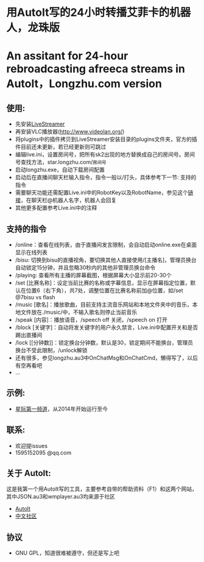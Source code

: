 # 用AutoIt写的24小时转播艾菲卡的机器人，龙珠版
# An assitant for 24-hour rebroadcasting afreeca streams in AutoIt，Longzhu.com version

## 使用: ##
+ 先安装[LiveStreamer](https://github.com/chrippa/livestreamer/releases)
+ 再安装VLC播放器(http://www.videolan.org/)
+ 将plugins中的插件拷贝到LiveStreamer安装目录的plugins文件夹，官方的插件目前还未更新，若已经更新则可跳过
+ 编辑live.ini，设置房间号，把所有sk2出现的地方替换成自己的房间号。房间号查找方法，star.longzhu.com/`房间号`
+ 启动longzhu.exe，自动下载房间配置
+ 启动后在直播间聊天栏输入指令，指令一般以/打头，具体参考下一节: 支持的指令
+ 需要聊天功能还需配置Live.ini中的RobotKey以及RobotName，参见这个[链接](http://www.tuling123.com/)，在聊天栏@机器人名字，机器人会回复
+ 其他更多配置参考Live.ini中的注释

## 支持的指令 ##
+ /online：查看在线列表，由于直播间发言限制，会自动启动online.exe在桌面显示在线列表
+ /bisu: 切换到bisu的直播视角，要切换其他人直接使用/\[主播名\]，管理员换台自动锁定15分钟，并且忽略30秒内的其他非管理员换台命令
+ /playing: 查看所有主播的屏幕截图，根据屏幕大小显示前20-30个
+ /set \[比赛名称\]：设定当前比赛的名称或字幕信息，显示在屏幕指定位置，默认在位置6（右下角），共7处，调整位置在比赛名称前加@位置，如/set @7bisu vs flash
+ /music \[歌名\]：播放歌曲，目前支持主流音乐网站和本地文件夹中的音乐，本地文件放在./music/中，不输入歌名则停止当前音乐
+ /speak \[内容\]：播放语音，/speech off 关闭，/speech on 打开
+ /block \[关键字\]：自动将发关键字的用户永久禁言，Live.ini中配置开关和是否踢出直播间
+ /lock \[\[分钟数\]\]：锁定换台分钟数，默认是30，锁定期间不能换台，管理员换台不受此限制，/unlock解锁
+ 还有很多，参见longzhu.au3中OnChatMsg和OnChatCmd，懒得写了，以后有空再看吧
+ ...

## 示例: ##
+ [星际第一频道](http://star.longzhu.com/sk2)，从2014年开始运行至今

## 联系:  ##
+ 欢迎提issues
+ 1595152095 @qq.com

## 关于 AutoIt: ##
   这是我第一个用AutoIt写的工具，主要参考自带的帮助资料（F1）和这两个网站，其中JSON.au3和wmplayer.au3均来源于社区
+ [ AutoIt ](https://www.autoitscript.com/site/) 
+ [中文社区](http://www.autoitx.com/)

## 协议 ##
+ GNU GPL，知道很难被遵守，但还是写上吧
